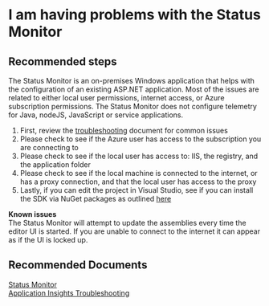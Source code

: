 <properties 
    pageTitle="I am having problems with the Status Monitor"
    description="General troubleshooting guide for the Status Monitor"
    service="microsoft.insights"
    resource="components"
    authors="debugthings"
    authorAlias="jamdavi"
    articleId="insights_statusmonitor"
    displayOrder="91"
    selfHelpType="generic"
    cloudEnvironments="public"
    productPesIds="15693" 
    supportTopicIds="32629553"
 />
# I am having problems with the Status Monitor

## **Recommended steps**

The Status Monitor is an on-premises Windows application that helps with the configuration of an existing ASP.NET application. Most of the issues are related to either local user permissions, internet access, or Azure subscription permissions. The Status Monitor does not configure telemetry for Java, nodeJS, JavaScript or service applications.

1. First, review the [troubleshooting](https://docs.microsoft.com/azure/application-insights/app-insights-monitor-performance-live-website-now#troubleshooting-runtime-configuration-of-application-insights) document for common issues
2. Please check to see if the Azure user has access to the subscription you are connecting to
3. Please check to see if the local user has access to: IIS, the registry, and the application folder
4. Please check to see if the local machine is connected to the internet, or has a proxy connection, and that the local user has access to the proxy
5. Lastly, if you can edit the project in Visual Studio, see if you can install the SDK via NuGet packages as outlined [here](https://docs.microsoft.com/azure/application-insights/app-insights-asp-net?toc=/azure/azure-monitor/toc.json)

**Known issues**<br>
The Status Monitor will attempt to update the assemblies every time the editor UI is started. If you are unable to connect to the internet it can appear as if the UI is locked up.<br>


## **Recommended Documents**
[Status Monitor](https://docs.microsoft.com/azure/application-insights/app-insights-monitor-performance-live-website-now)<br>
[Application Insights Troubleshooting](https://docs.microsoft.com/azure/application-insights/app-insights-asp-net-troubleshoot-no-data)<br>

